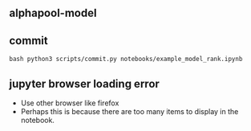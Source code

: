 ## alphapool-model

## commit

``bash
python3 scripts/commit.py notebooks/example_model_rank.ipynb
``

## jupyter browser loading error

- Use other browser like firefox
- Perhaps this is because there are too many items to display in the notebook.
